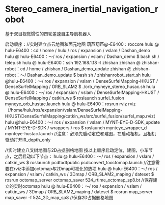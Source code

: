 # Stereo_camera_inertial_navigation_robot
基于双目视觉惯性的四轮差速自主导航机器人

启动顺序：//实时建立点云地图和面元地图
葫芦葫芦@-E6400：roccore
hulu @ hulu-E6400：cd / home / hulu / ros / expansion / vslam / Dashan_demo
hulu @ hulu-E6400：〜/ ros / expansion / vslam / Dashan_demo $ bash sh / telep.sh
hulu @ hulu-E6400：ssh 192.168.1.18 -l zhishan 
zhishan @ zhishan-robot：cd / home / zhishan / Dashan_demo_update
zhishan @ zhishan-robot：〜/ Dashan_demo_update $ bash sh / zhishanrobot_start.sh
hulu @hulu-E6400：〜/ ros / expansion / vslam / DenseSurfelMapping-HKUST / DenseSurfelMapping / ORB_SLAM2 $ ./orb_myneye_stereo_husac.sh
hulu @ hulu-E6400：〜/ ros / expansion / vslam / DenseSurfelMapping-HKUST / DenseSurfelMapping / catkin_ws $ roslaunch surfel_fusion myneye_orb_hustac.launch
hulu @ hulu-E6400：rosrun rviz rviz（/home/hulu/ros/expansion/vslam/DenseSurfelMapping-HKUST/DenseSurfelMapping/catkin_ws/src/surfel_fusion/surfel_map.rviz）
hulu @hulu-E6400：〜/ ros / expansion / vslam / MYNT-EYE-D-SDK_update / MYNT-EYE-D-SDK / wrappers / ros $ roslaunch mynteye_wrapper_d mynteye-hustac.launch //注意：必须先启动定位和建图，在启动相机，且相机驱动打开IR_depth_only

//实时建立八叉树地图与2D占据删格地图
按以上顺序启动定位，建图，小车节点，之后启动以下节点：
hulu @ hulu-E6400：〜/ ros / expansion / vslam / catkin_ws $ roslaunch pcdtodtpublic pcdconvert_tooctomap.launch //注意需要在rviz中添加octomap与2Dmap可视化的选项
hulu @ hulu-E6400：〜/ ros / expansion / vslam / catkin_ws / 3Dmap / ORB_SLAM2_maping / dateset $ rosrun octomap_server octomap_saver 524_rtime_octomap_sp8.bt //保存建立的实时octomap
hulu @ hulu-E6400：〜/ ros / expansion / vslam / catkin_ws / 3Dmap / ORB_SLAM2_maping / dateset $ rosrun map_server map_saver -f 524_2D_map_sp8 //保存2D占据删格地图

